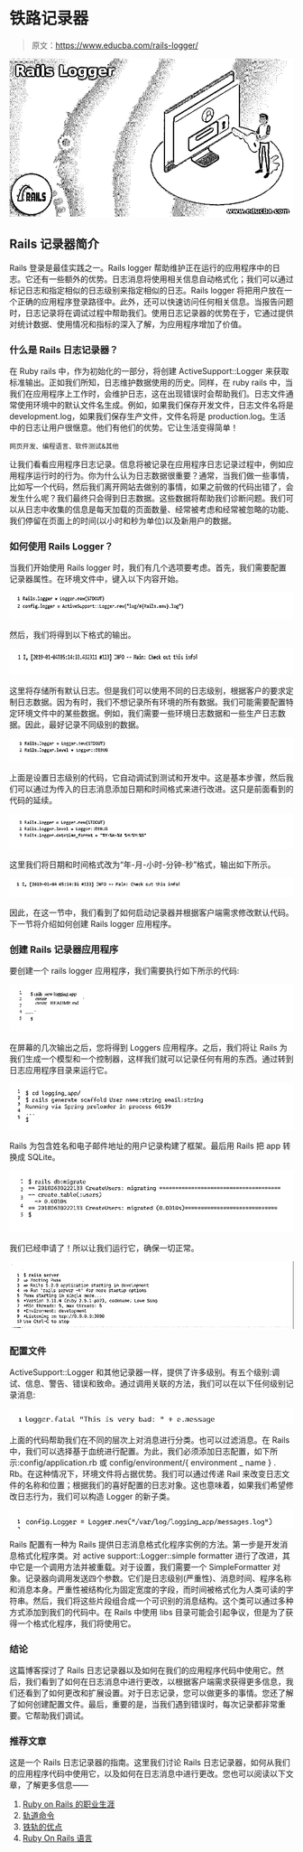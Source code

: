 # 铁路记录器

> 原文：<https://www.educba.com/rails-logger/>

![Rails Logger](img/8d5f315be4d0d173ca98b2684048a08c.png)



## Rails 记录器简介

Rails 登录是最佳实践之一。Rails logger 帮助维护正在运行的应用程序中的日志。它还有一些额外的优势。日志消息将使用相关信息自动格式化；我们可以通过标记日志和指定相似的日志级别来指定相似的日志。Rails logger 将把用户放在一个正确的应用程序登录路径中。此外，还可以快速访问任何相关信息。当报告问题时，日志记录将在调试过程中帮助我们。使用日志记录器的优势在于，它通过提供对统计数据、使用情况和指标的深入了解，为应用程序增加了价值。

### 什么是 Rails 日志记录器？

在 Ruby rails 中，作为初始化的一部分，将创建 ActiveSupport::Logger 来获取标准输出。正如我们所知，日志维护数据使用的历史。同样，在 ruby rails 中，当我们在应用程序上工作时，会维护日志，这在出现错误时会帮助我们。日志文件通常使用环境中的默认文件名生成。例如，如果我们保存开发文件，日志文件名将是 development.log，如果我们保存生产文件，文件名将是 production.log。生活中的日志让用户很惬意。他们有他们的优势。它让生活变得简单！

<small>网页开发、编程语言、软件测试&其他</small>

让我们看看应用程序日志记录。信息将被记录在应用程序日志记录过程中，例如应用程序运行时的行为。你为什么认为日志数据很重要？通常，当我们做一些事情，比如写一个代码，然后我们离开网站去做别的事情，如果之前做的代码出错了，会发生什么呢？我们最终只会得到日志数据。这些数据将帮助我们诊断问题。我们可以从日志中收集的信息是每天加载的页面数量、经常被考虑和经常被忽略的功能、我们停留在页面上的时间(以小时和秒为单位)以及新用户的数据。

### 如何使用 Rails Logger？

当我们开始使用 Rails logger 时，我们有几个选项要考虑。首先，我们需要配置记录器属性。在环境文件中，键入以下内容开始。

![Rails Logger output 1](img/3366c9b040803dfd70d0cbb0000acc7f.png)



然后，我们将得到以下格式的输出。

![Rails Logger output 2](img/aa066ea77af697d009eb2d83052d67f6.png)



这里将存储所有默认日志。但是我们可以使用不同的日志级别，根据客户的要求定制日志数据。因为有时，我们不想记录所有环境的所有数据。我们可能需要配置特定环境文件中的某些数据。例如，我们需要一些环境日志数据和一些生产日志数据。因此，最好记录不同级别的数据。

![Rails Logger output 3](img/dc21ea2434f9ca7af3c19e8e6f3c1ffd.png)



上面是设置日志级别的代码，它自动调试到测试和开发中。这是基本步骤，然后我们可以通过为传入的日志消息添加日期和时间格式来进行改进。这只是前面看到的代码的延续。

![Rails Logger output 4](img/b0c3560ab13cdd6e95a066c7abc1fa14.png)



这里我们将日期和时间格式改为“年-月-小时-分钟-秒”格式，输出如下所示。

![Rails Logger output 5](img/4ae38aa34e3ef8cde3bed73080255a29.png)



因此，在这一节中，我们看到了如何启动记录器并根据客户端需求修改默认代码。下一节将介绍如何创建 Rails logger 应用程序。

### 创建 Rails 记录器应用程序

要创建一个 rails logger 应用程序，我们需要执行如下所示的代码:

![output 6](img/8561a4192e0568173e4efb63e49149e2.png)



在屏幕的几次输出之后，您将得到 Loggers 应用程序。之后，我们将让 Rails 为我们生成一个模型和一个控制器，这样我们就可以记录任何有用的东西。通过转到日志应用程序目录来运行它。

![output 7](img/898e6baabc797e0169168aa33248e435.png)



Rails 为包含姓名和电子邮件地址的用户记录构建了框架。最后用 Rails 把 app 转换成 SQLite。

![output 8](img/1e2c19df7b3af59a94ceb881456b9382.png)



我们已经申请了！所以让我们运行它，确保一切正常。

![ output 9](img/b1a956498cf8e57b8ae172c3d13cdc05.png)



### 配置文件

ActiveSupport::Logger 和其他记录器一样，提供了许多级别。有五个级别:调试、信息、警告、错误和致命。通过调用关联的方法，我们可以在以下任何级别记录消息:

![output 10](img/283fd357a2da3a4748eac40d61115ee6.png)



上面的代码帮助我们在不同的层次上对消息进行分类。也可以过滤消息。在 Rails 中，我们可以选择基于血统进行配置。为此，我们必须添加日志配置，如下所示:config/application.rb 或 config/environment/{ environment _ name } . Rb。在这种情况下，环境文件将占据优势。我们可以通过传递 Rail 来改变日志文件的名称和位置；根据我们的喜好配置的日志对象。这也意味着，如果我们希望修改日志行为，我们可以构造 Logger 的新子类。

![output 11](img/b1a5d3fd3d4bdef02790c7da501edc71.png)



Rails 配置有一种为 Rails 提供日志消息格式化程序实例的方法。第一步是开发消息格式化程序类。对 active support::Logger::simple formatter 进行了改进，其中它是一个调用方法并被重载。对于设置，我们需要一个 SimpleFormatter 对象。记录器向调用发送四个参数。它们是日志级别(严重性)、消息时间、程序名称和消息本身。严重性被结构化为固定宽度的字段，而时间被格式化为人类可读的字符串。然后，我们将这些片段组合成一个可识别的消息结构。这个类可以通过多种方式添加到我们的代码中。在 Rails 中使用 libs 目录可能会引起争议，但是为了获得一个格式化程序，我们将使用它。

### 结论

这篇博客探讨了 Rails 日志记录器以及如何在我们的应用程序代码中使用它。然后，我们看到了如何在日志消息中进行更改，以根据客户端需求获得更多信息，我们还看到了如何更改和扩展设置。对于日志记录，您可以做更多的事情。您还了解了如何创建配置文件。最后，重要的是，当我们遇到错误时，每次记录都非常重要。它帮助我们调试。

### 推荐文章

这是一个 Rails 日志记录器的指南。这里我们讨论 Rails 日志记录器，如何从我们的应用程序代码中使用它，以及如何在日志消息中进行更改。您也可以阅读以下文章，了解更多信息——

1.  [Ruby on Rails 的职业生涯](https://www.educba.com/career-in-ruby-on-rails/)
2.  [轨道命令](https://www.educba.com/rails-commands/)
3.  [铁轨的优点](https://www.educba.com/advantages-of-rails/)
4.  [Ruby On Rails 语言](https://www.educba.com/ruby-on-rails-language/)





